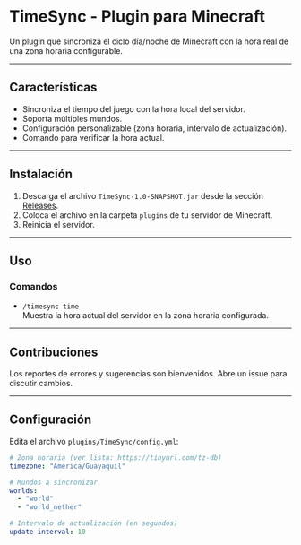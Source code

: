 # TimeSync - Plugin para Minecraft

Un plugin que sincroniza el ciclo día/noche de Minecraft con la hora real de una zona horaria configurable.

---

## Características
- Sincroniza el tiempo del juego con la hora local del servidor.
- Soporta múltiples mundos.
- Configuración personalizable (zona horaria, intervalo de actualización).
- Comando para verificar la hora actual.

---

## Instalación
1. Descarga el archivo `TimeSync-1.0-SNAPSHOT.jar` desde la sección [Releases](https://github.com/EnriqueCazun/TimeSync/releases/tag/1.0).
2. Coloca el archivo en la carpeta `plugins` de tu servidor de Minecraft.
3. Reinicia el servidor.

---

## Uso
### Comandos
- `/timesync time`  
  Muestra la hora actual del servidor en la zona horaria configurada.
  
---

## Contribuciones
Los reportes de errores y sugerencias son bienvenidos. Abre un issue para discutir cambios.

---

## Configuración
Edita el archivo `plugins/TimeSync/config.yml`:

```yaml
# Zona horaria (ver lista: https://tinyurl.com/tz-db)
timezone: "America/Guayaquil"

# Mundos a sincronizar
worlds:
  - "world"
  - "world_nether"

# Intervalo de actualización (en segundos)
update-interval: 10
